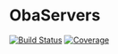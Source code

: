 # ObaServers

[![Build Status](https://github.com/josePereiro/ObaServers.jl/actions/workflows/CI.yml/badge.svg?branch=main)](https://github.com/josePereiro/ObaServers.jl/actions/workflows/CI.yml?query=branch%3Amain)
[![Coverage](https://codecov.io/gh/josePereiro/ObaServers.jl/branch/main/graph/badge.svg)](https://codecov.io/gh/josePereiro/ObaServers.jl)
